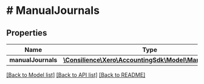 # # ManualJournals

## Properties

Name | Type | Description | Notes
------------ | ------------- | ------------- | -------------
**manualJournals** | [**\Consilience\Xero\AccountingSdk\Model\ManualJournal[]**](ManualJournal.md) |  | [optional] 

[[Back to Model list]](../../README.md#documentation-for-models) [[Back to API list]](../../README.md#documentation-for-api-endpoints) [[Back to README]](../../README.md)


